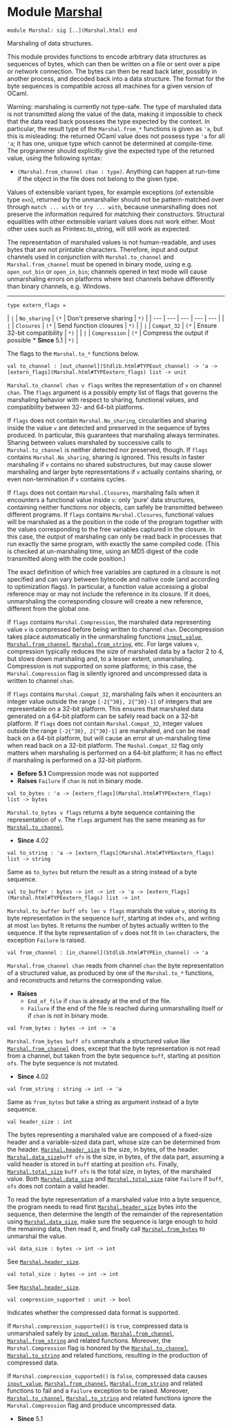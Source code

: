 # Module [Marshal](type_Marshal.html)


```
module Marshal: sig [..](Marshal.html) end
```


Marshaling of data structures.


This module provides functions to encode arbitrary data structures
 as sequences of bytes, which can then be written on a file or
 sent over a pipe or network connection. The bytes can then
 be read back later, possibly in another process, and decoded back
 into a data structure. The format for the byte sequences
 is compatible across all machines for a given version of OCaml.


Warning: marshaling is currently not type-safe. The type
 of marshaled data is not transmitted along the value of the data,
 making it impossible to check that the data read back possesses the
 type expected by the context. In particular, the result type of
 the `Marshal.from_*` functions is given as `'a`, but this is
 misleading: the returned OCaml value does not possess type `'a`
 for all `'a`; it has one, unique type which cannot be determined
 at compile-time. The programmer should explicitly give the expected
 type of the returned value, using the following syntax:


* `(Marshal.from_channel chan : type)`.
 Anything can happen at run-time if the object in the file does not
 belong to the given type.


Values of extensible variant types, for example exceptions (of
 extensible type `exn`), returned by the unmarshaller should not be
 pattern-matched over through `match ... with` or `try ... with`,
 because unmarshalling does not preserve the information required for
 matching their constructors. Structural equalities with other
 extensible variant values does not work either. Most other uses such
 as Printexc.to\_string, will still work as expected.


The representation of marshaled values is not human-readable,
 and uses bytes that are not printable characters. Therefore,
 input and output channels used in conjunction with `Marshal.to_channel`
 and `Marshal.from_channel` must be opened in binary mode, using e.g.
 `open_out_bin` or `open_in_bin`; channels opened in text mode will
 cause unmarshaling errors on platforms where text channels behave
 differently than binary channels, e.g. Windows.





---


```
type extern_flags = 
```


| `|` | `No_sharing` | `(*` | Don't preserve sharing | `*)` |
| --- | --- | --- | --- | --- |
| `|` | `Closures` | `(*` | Send function closures | `*)` |
| `|` | `Compat_32` | `(*` | Ensure 32-bit compatibility | `*)` |
| `|` | `Compression` | `(*` | Compress the output if possible  * **Since** 5.1 | `*)` |



The flags to the `Marshal.to_*` functions below.




```
val to_channel : [out_channel](Stdlib.html#TYPEout_channel) -> 'a -> [extern_flags](Marshal.html#TYPEextern_flags) list -> unit
```


`Marshal.to_channel chan v flags` writes the representation
 of `v` on channel `chan`. The `flags` argument is a
 possibly empty list of flags that governs the marshaling
 behavior with respect to sharing, functional values, and compatibility
 between 32- and 64-bit platforms.


If `flags` does not contain `Marshal.No_sharing`, circularities
 and sharing inside the value `v` are detected and preserved
 in the sequence of bytes produced. In particular, this
 guarantees that marshaling always terminates. Sharing
 between values marshaled by successive calls to
 `Marshal.to_channel` is neither detected nor preserved, though.
 If `flags` contains `Marshal.No_sharing`, sharing is ignored.
 This results in faster marshaling if `v` contains no shared
 substructures, but may cause slower marshaling and larger
 byte representations if `v` actually contains sharing,
 or even non-termination if `v` contains cycles.


If `flags` does not contain `Marshal.Closures`, marshaling fails
 when it encounters a functional value inside `v`: only 'pure' data
 structures, containing neither functions nor objects, can safely be
 transmitted between different programs. If `flags` contains
 `Marshal.Closures`, functional values will be marshaled as a the
 position in the code of the program together with the values
 corresponding to the free variables captured in the closure. In
 this case, the output of marshaling can only be read back in
 processes that run exactly the same program, with exactly the same
 compiled code. (This is checked at un-marshaling time, using an MD5
 digest of the code transmitted along with the code position.)


The exact definition of which free variables are captured in a
 closure is not specified and can vary between bytecode and native
 code (and according to optimization flags). In particular, a
 function value accessing a global reference may or may not include
 the reference in its closure. If it does, unmarshaling the
 corresponding closure will create a new reference, different from
 the global one.


If `flags` contains `Marshal.Compression`, the marshaled data
 representing value `v` is compressed before being written to
 channel `chan`. Decompression takes place automatically in
 the unmarshaling functions [`input_value`](Stdlib.html#VALinput_value), [`Marshal.from_channel`](Marshal.html#VALfrom_channel),
 [`Marshal.from_string`](Marshal.html#VALfrom_string), etc. For large values `v`, compression
 typically reduces the size of marshaled data by a factor 2 to 4,
 but slows down marshaling and, to a lesser extent, unmarshaling.
 Compression is not supported on some platforms; in this case,
 the `Marshal.Compression` flag is silently ignored and uncompressed
 data is written to channel `chan`.


If `flags` contains `Marshal.Compat_32`, marshaling fails when
 it encounters an integer value outside the range `[-2{^30}, 2{^30}-1]`
 of integers that are representable on a 32-bit platform. This
 ensures that marshaled data generated on a 64-bit platform can be
 safely read back on a 32-bit platform. If `flags` does not
 contain `Marshal.Compat_32`, integer values outside the
 range `[-2{^30}, 2{^30}-1]` are marshaled, and can be read back on
 a 64-bit platform, but will cause an error at un-marshaling time
 when read back on a 32-bit platform. The `Mashal.Compat_32` flag
 only matters when marshaling is performed on a 64-bit platform;
 it has no effect if marshaling is performed on a 32-bit platform.



* **Before 5.1**  Compression mode was not supported
* **Raises** `Failure` if `chan` is not in binary mode.



```
val to_bytes : 'a -> [extern_flags](Marshal.html#TYPEextern_flags) list -> bytes
```


`Marshal.to_bytes v flags` returns a byte sequence containing
 the representation of `v`.
 The `flags` argument has the same meaning as for
 [`Marshal.to_channel`](Marshal.html#VALto_channel).



* **Since** 4.02



```
val to_string : 'a -> [extern_flags](Marshal.html#TYPEextern_flags) list -> string
```


Same as `to_bytes` but return the result as a string instead of
 a byte sequence.




```
val to_buffer : bytes -> int -> int -> 'a -> [extern_flags](Marshal.html#TYPEextern_flags) list -> int
```


`Marshal.to_buffer buff ofs len v flags` marshals the value `v`,
 storing its byte representation in the sequence `buff`,
 starting at index `ofs`, and writing at most
 `len` bytes. It returns the number of bytes
 actually written to the sequence. If the byte representation
 of `v` does not fit in `len` characters, the exception `Failure`
 is raised.




```
val from_channel : [in_channel](Stdlib.html#TYPEin_channel) -> 'a
```


`Marshal.from_channel chan` reads from channel `chan` the
 byte representation of a structured value, as produced by
 one of the `Marshal.to_*` functions, and reconstructs and
 returns the corresponding value.



* **Raises**
	+ `End_of_file` if `chan` is already at the end of the file.
	+ `Failure` if the end of the file is reached during
	 unmarshalling itself or if `chan` is not in binary mode.



```
val from_bytes : bytes -> int -> 'a
```


`Marshal.from_bytes buff ofs` unmarshals a structured value
 like [`Marshal.from_channel`](Marshal.html#VALfrom_channel) does, except that the byte
 representation is not read from a channel, but taken from
 the byte sequence `buff`, starting at position `ofs`.
 The byte sequence is not mutated.



* **Since** 4.02



```
val from_string : string -> int -> 'a
```


Same as `from_bytes` but take a string as argument instead of a
 byte sequence.




```
val header_size : int
```


The bytes representing a marshaled value are composed of
 a fixed-size header and a variable-sized data part,
 whose size can be determined from the header.
 [`Marshal.header_size`](Marshal.html#VALheader_size) is the size, in bytes, of the header.
 [`Marshal.data_size`](Marshal.html#VALdata_size)`buff ofs` is the size, in bytes,
 of the data part, assuming a valid header is stored in
 `buff` starting at position `ofs`.
 Finally, [`Marshal.total_size`](Marshal.html#VALtotal_size) `buff ofs` is the total size,
 in bytes, of the marshaled value.
 Both [`Marshal.data_size`](Marshal.html#VALdata_size) and [`Marshal.total_size`](Marshal.html#VALtotal_size) raise `Failure`
 if `buff`, `ofs` does not contain a valid header.


To read the byte representation of a marshaled value into
 a byte sequence, the program needs to read first
 [`Marshal.header_size`](Marshal.html#VALheader_size) bytes into the sequence,
 then determine the length of the remainder of the
 representation using [`Marshal.data_size`](Marshal.html#VALdata_size),
 make sure the sequence is large enough to hold the remaining
 data, then read it, and finally call [`Marshal.from_bytes`](Marshal.html#VALfrom_bytes)
 to unmarshal the value.




```
val data_size : bytes -> int -> int
```


See [`Marshal.header_size`](Marshal.html#VALheader_size).




```
val total_size : bytes -> int -> int
```


See [`Marshal.header_size`](Marshal.html#VALheader_size).




```
val compression_supported : unit -> bool
```


Indicates whether the compressed data format is supported.


If `Marshal.compression_supported()` is `true`, compressed data
 is unmarshaled safely by [`input_value`](Stdlib.html#VALinput_value), [`Marshal.from_channel`](Marshal.html#VALfrom_channel),
 [`Marshal.from_string`](Marshal.html#VALfrom_string) and related functions. Moreover, the
 `Marshal.Compression` flag is honored by the [`Marshal.to_channel`](Marshal.html#VALto_channel),
 [`Marshal.to_string`](Marshal.html#VALto_string) and related functions, resulting in the
 production of compressed data.


If `Marshal.compression_supported()` is `false`, compressed data
 causes [`input_value`](Stdlib.html#VALinput_value), [`Marshal.from_channel`](Marshal.html#VALfrom_channel),
 [`Marshal.from_string`](Marshal.html#VALfrom_string) and related functions to fail and a
 `Failure` exception to be raised. Moreover,
 [`Marshal.to_channel`](Marshal.html#VALto_channel), [`Marshal.to_string`](Marshal.html#VALto_string) and related functions
 ignore the `Marshal.Compression` flag and produce uncompressed
 data.



* **Since** 5.1


